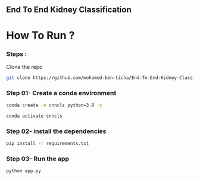 ## End To End Kidney Classification

# How To Run ?

### Steps :

Clone the repo

```bash
git clone https://github.com/mohamed-ben-ticha/End-To-End-Kidney-Classification.git
```

### Step 01- Create a conda environment

```bash
conda create -n cnncls python=3.8 -y
```

```bash
conda activate cnncls
```

### Step 02- install the dependencies

```bash
pip install -r requirements.txt
```

### Step 03- Run the app

```bash
python app.py
```
